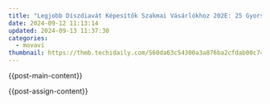 ```yaml
---
title: "Legjobb Díszdiavát Képesítők Szakmai Vásárlókhoz 202E: 25 Gyors Diavat Tesztíthető Igazgatói Programok"
date: 2024-09-12 11:13:14
updated: 2024-09-13 11:37:30
categories:
  - movavi
thumbnail: https://thmb.techidaily.com/560da63c54300a3a876ba2cfdab00c7431c7174d8c1f2c53836ffd296ae56332.jpg
---
```


{{post-main-content}}

<ins class="adsbygoogle"
     style="display:block"
     data-ad-format="autorelaxed"
     data-ad-client="ca-pub-7571918770474297"
     data-ad-slot="1223367746"></ins>

{{post-assign-content}}

<ins class="adsbygoogle"
     style="display:block"
     data-ad-client="ca-pub-7571918770474297"
     data-ad-slot="8358498916"
     data-ad-format="auto"
     data-full-width-responsive="true"></ins>
